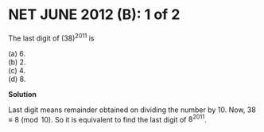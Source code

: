 # **NET JUNE 2012 (B): 1 of 2** 

The last digit of $(38)^{2011}$ is

(a) $6$.<br>
(b) $2$.<br>
(c) $4$.<br>
(d) $8$.<br>

**Solution**

Last digit means remainder obtained on dividing the number by $10$. Now,
$38 \equiv 8 \pmod{10}$. So it is equivalent to find the last digit of
$8^{2011}$.


